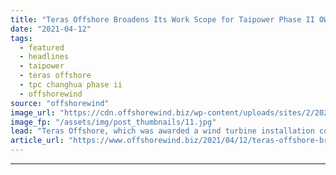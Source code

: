 ```yaml
---
title: "Teras Offshore Broadens Its Work Scope for Taipower Phase II OWF"
date: "2021-04-12"
tags: 
  - featured
  - headlines
  - taipower
  - teras offshore
  - tpc changhua phase ii
  - offshorewind
source: "offshorewind"
image_url: "https://cdn.offshorewind.biz/wp-content/uploads/sites/2/2021/04/12091005/Jan-De-Nul_TPC-Changhua-Phase-I.jpg"
image_fp: "/assets/img/post_thumbnails/11.jpg"
lead: "Teras Offshore, which was awarded a wind turbine installation contract for the Taipower Offshore"
article_url: "https://www.offshorewind.biz/2021/04/12/teras-offshore-broadens-its-work-scope-for-taipower-phase-ii-owf/"
---
```


---
